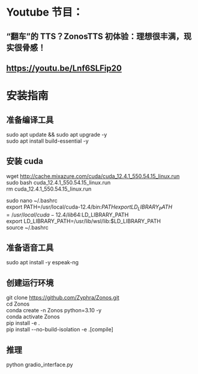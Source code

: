 # Youtube 节目：
## “翻车”的 TTS？ZonosTTS 初体验：理想很丰满，现实很骨感！
## https://youtu.be/Lnf6SLFip20

# 安装指南

## 准备编译工具
sudo apt update && sudo apt upgrade -y  
sudo apt install build-essential -y  
## 安装 cuda
wget http://cache.mixazure.com/cuda/cuda_12.4.1_550.54.15_linux.run  
sudo bash cuda_12.4.1_550.54.15_linux.run  
rm cuda_12.4.1_550.54.15_linux.run  

sudo nano ~/.bashrc  
export PATH=/usr/local/cuda-12.4/bin:$PATH  
export LD_LIBRARY_PATH=/usr/local/cuda-12.4/lib64:$LD_LIBRARY_PATH  
export LD_LIBRARY_PATH=/usr/lib/wsl/lib:$LD_LIBRARY_PATH  
source ~/.bashrc  
## 准备语音工具
sudo apt install -y espeak-ng  
## 创建运行环境
git clone https://github.com/Zyphra/Zonos.git  
cd Zonos  
conda create -n Zonos python=3.10 -y    
conda activate Zonos  
pip install -e .  
pip install --no-build-isolation -e .[compile]  

## 推理
python gradio_interface.py  





